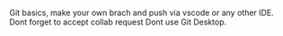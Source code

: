 Git basics, make your own brach and push via vscode or any other IDE.
Dont forget to accept collab request
Dont use Git Desktop.

